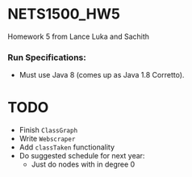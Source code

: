 # NETS1500_HW5
Homework 5 from Lance Luka and Sachith

### Run Specifications:
- Must use Java 8 (comes up as Java 1.8 Corretto).

# TODO
- Finish `ClassGraph`
- Write `Webscraper`
- Add `classTaken` functionality
- Do suggested schedule for next year:
  - Just do nodes with in degree 0